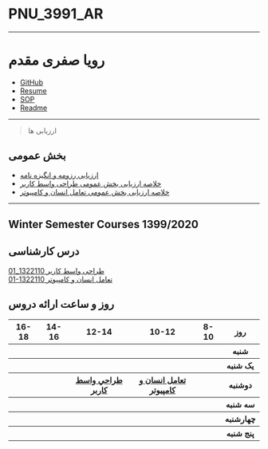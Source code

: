 # PNU_3991_AR
---------
# رویا صفری مقدم
- [GitHub](https://github.com/royasafari)
- [Resume](https://royasafari.github.io/RoyaSafariResume/) 
- [SOP](https://royasafari.github.io/RoyaSafariSOP/)
- [Readme](https://github.com/royasafari/PNU_3991_AR/)
---------------
> ارزیابی ها 
## بخش عمومی
- [ارزیابی رزومه و انگیزه نامه](https://github.com/royasafari/PNU_3991_AR/blob/main/_General/RS_CV_CheckList_AR_3991.pdf)
- [خلاصه ارزیابی بخش عمومی طراحی واسط کاربر](https://github.com/royasafari/PNU_3991_AR/blob/main/_General/RS_GeneralSection_CheckList_AR_3991.pdf)
- [خلاصه ارزیابی بخش عمومی تعامل انسان و کامپیوتر](https://github.com/royasafari/PNU_3991_AR/blob/main/_General/RS_GeneralSection_CheckList_AR_3991_.pdf)

---------------
  ## Winter Semester Courses 1399/2020
## درس کارشناسی
[طراحی واسط کاربر 1322110_01](https://github.com/AliRazavi-edu/PNU_3991/tree/master/_BSc/UserInterfaceDesgin#TOC)
<br>
[01-1322110 تعامل انسان و کامپیوتر](https://github.com/AliRazavi-edu/PNU_3991/tree/master/_BSc/HumanComputerInteraction#TOC)

## روز و ساعت ارائه دروس
<table style="width:100%">
    <tr>
        <th >16-18</th>
        <th >14-16</th>
        <th >12-14</th>
        <th>10-12</th>
        <th>8-10</th>
        <th>روز</th>
    </tr>
    <tr>
        <th ></th>
        <th ></th>
        <th ></th>
        <th></th>
        <th></th>
        <th>شنبه</th>
    </tr>
    <tr>
        <th ></th>
        <th ></th>
        <th></th>
        <th></th>
        <th ></th>
        <th>یک شنبه</th>
    </tr>
    <tr>
        <th ></th>
        <th ></th>
        <th><a  href="https://alirazavi-edu.github.io/PNU_3991/_BSc/UserInterfaceDesgin/index.html">طراحي واسط كاربر</a></th>
        <th><a  href="https://github.com/AliRazavi-edu/PNU_3991/tree/master/_BSc/HumanComputerInteraction#TOC">تعامل انسان و کامپیوتر</a></th>
        <th ></th>
        <th>دوشنبه</th>
    </tr>
    <tr>
        <th ></th>
        <th ></th>
        <th></th>
        <th></th>
        <th ></th>
        <th>سه شنبه</th>
    </tr>
    <tr>
        <th ></th>
      <th ></th>
        <th></th>
        <th></th>
        <th ></th>
        <th>چهارشنبه</th>
    </tr>
    <tr>
        <th ></th>
        <th ></th>
        <th ></th>
        <th></th>
        <th></th>
        <th>پنج شنبه</th>
    </tr>
</table>
